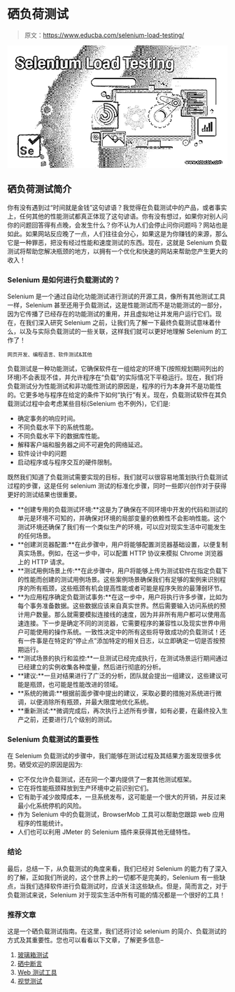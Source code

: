 # 硒负荷测试

> 原文：<https://www.educba.com/selenium-load-testing/>

![Selenium Load Testing](img/739d9e2e21d08a6b44a63e6d0651d1dd.png "Selenium Load Testing")



## 硒负荷测试简介

你有没有遇到过“时间就是金钱”这句谚语？我觉得在负载测试中的产品，或者事实上，任何其他的性能测试都真正体现了这句谚语。你有没有想过，如果你对别人问你的问题回答得有点晚，会发生什么？你不认为人们会停止问你问题吗？网站也是如此。如果网站反应晚了一点，人们往往会分心，如果这是为你赚钱的来源，那么它是一种罪恶，把没有经过性能和速度测试的东西。现在，这就是 Selenium 负载测试将帮助您解决瓶颈的地方，以拥有一个优化和快速的网站来帮助您产生更大的收入！

### Selenium 是如何进行负载测试的？

Selenium 是一个通过自动化功能测试进行测试的开源工具，像所有其他测试工具一样，Selenium 甚至还用于负载测试，这是性能测试而不是功能测试的一部分，因为它传播了已经存在的功能测试的重用，并且虚拟地让并发用户运行它们。现在，在我们深入研究 Selenium 之前，让我们先了解一下最终负载测试意味着什么，以及与实际负载测试的一些关联，这样我们就可以更好地理解 Selenium 的工作了！

<small>网页开发、编程语言、软件测试&其他</small>

负载测试是一种功能测试，它确保软件在一组给定的环境下(按照规划期间列出的环境)不会表现不佳，并允许程序在“负载”的实际情况下平稳运行。现在，我们将负载测试分为性能测试和非功能性测试的原因是，程序的行为本身并不是功能性的。它更多地与程序在给定的条件下如何“执行”有关。现在，负载测试软件在其负载测试过程中会考虑某些目标(Selenium 也不例外)，它们是:

*   确定事务的响应时间。
*   不同负载水平下的系统性能。
*   不同负载水平下的数据库性能。
*   解释客户端和服务器之间不可避免的网络延迟。
*   软件设计中的问题
*   启动程序或与程序交互的硬件限制。

既然我们知道了负载测试需要实现的目标，我们就可以很容易地策划执行负载测试过程的步骤，这是任何 selenium 测试的标准化步骤，同时一些即兴创作对于获得更好的测试结果也很重要。

*   **创建专用的负载测试环境:**这是为了确保在不同环境中开发的代码和测试的单元是环境不可知的，并确保对环境的局部变量的依赖性不会影响性能。这个测试环境还确保了我们有一个类似生产的环境，可以应对现实生活中可能发生的任何场景。
*   **创建浏览器配置:**在此步骤中，用户将能够配置浏览器基础设置，以便复制真实场景。例如，在这一步中，可以配置 HTTP 协议来模拟 Chrome 浏览器上的 HTTP 请求。
*   **测试用例场景上传:**在此步骤中，用户将能够上传为测试软件在指定负载下的性能而创建的测试用例场景。这些案例场景确保我们有足够的案例来识别程序的所有瓶颈，这些瓶颈有机会提高性能或者可能是程序失败的最薄弱环节。
*   **为应用程序确定负载测试事务:**在这一步中，用户将执行许多步骤，比如为每个事务准备数据。这些数据应该来自真实世界。然后需要输入访问系统的预计用户数量。那么就需要模拟连接线的速度，因为并非所有用户都可以使用高速连接。下一步是确定不同的浏览器，它需要程序的兼容性以及现实世界中用户可能使用的操作系统。一致性决定中的所有这些将导致成功的负载测试！还有一件事是在特定的“停止点”添加特定的相关日志，以立即确定一切是否按预期运行。
*   **测试场景的执行和监控:**一旦测试已经完成执行，在测试场景运行期间通过已经建立的实例收集各种度量，然后进行彻底的分析。
*   **建议:**一旦对结果进行了广泛的分析，团队就会提出一组建议，这些建议可能是瓶颈，也可能是性能改进的领域。
*   **系统的微调:**根据前面步骤中提出的建议，采取必要的措施对系统进行微调，以便消除所有瓶颈，并最大限度地优化系统。
*   **重新测试:**微调完成后，再次执行上述所有步骤，如有必要，在最终投入生产之前，还要进行几个级别的测试。

### Selenium 负载测试的重要性

在 Selenium 负载测试的步骤中，我们能够在测试过程及其结果方面发现很多优势。硒受欢迎的原因是因为:

*   它不仅允许负载测试，还在同一个罩内提供了一套其他测试框架。
*   它在将性能瓶颈释放到生产环境中之前识别它们。
*   它有助于减少故障成本，一旦系统发布，这可能是一个很大的开销，并反过来最小化系统停机的风险。
*   作为 Selenium 中的负载测试，BrowserMob 工具可以帮助您跟踪 web 应用程序的性能统计。
*   人们也可以利用 JMeter 的 Selenium 插件来获得其他无缝特性。

### 结论

最后，总结一下，从负载测试的角度来看，我们已经对 Selenium 的能力有了深入的了解，正如我们所说的，这个世界上的一切都不是完美的，Selenium 有一些缺点，当我们选择软件进行负载测试时，应该关注这些缺点。但是，简而言之，对于负载测试来说，Selenium 对于现实生活中所有可能的情况都是一个很好的工具！

### 推荐文章

这是一个硒负载测试指南。在这里，我们还将讨论 selenium 的简介、负载测试的方式及其重要性。您也可以看看以下文章，了解更多信息–

1.  [玻璃箱测试](https://www.educba.com/glass-box-testing/)
2.  [硒中断言](https://www.educba.com/assertions-in-selenium/)
3.  [Web 测试工具](https://www.educba.com/web-testing-tools/)
4.  [视觉测试](https://www.educba.com/visual-testing/)





